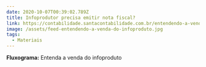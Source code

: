 ```yaml
---
date: 2020-10-07T00:39:02.789Z
title: Infoprodutor precisa emitir nota fiscal?
link: https://contabilidade.santacontabilidade.com.br/entendendo-a-venda-do-infoproduto
image: /assets/feed-entendendo-a-venda-do-infoproduto.jpg
tags:
  - Materiais
---
```

**Fluxograma:** Entenda a venda do infoproduto